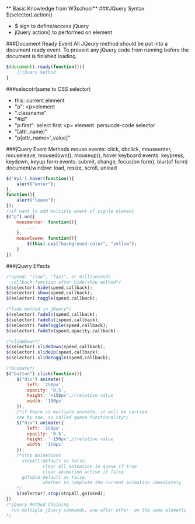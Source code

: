 ** Basic Knowledge from W3school**
###JQuery Syntax
$(selector).action()
- $ sign to define/access jQuery
- jQuery action() to performed on element

###Document Ready Event
All JQeury method should be put into a document ready event. To prevent any jQuery code from running before the document is finished loading.
```js
$(document).ready(function()){
    //jQuery method
}
```

###selecotr(same to CSS selector)
- this: current element
- "p": \<p\>element
- ".classname"
- "#id"
- "p:first": select first \<p\> element. persuode-code selector
- "[attr_name]"
- "p[attr\_name='_value]"

###jQuery Event Methods
mouse events: click, dbclick, mouseenter, mouseleave, mousedown(), mouseup(), hover
keyboard events: keypress, keydown, keyup
form events: submit, change, focus(on form), blur(of form)
document/window: load, resize, scroll, unload
```js
$('#p1').hover(function(){
    alert("enter");
},
function(){
    alert("leave");
});
//if want to add multiple event of signle element
$("p").on({
    mouseenter: function(){
        ...
    },
    mouseleave: function(){
        $(this).css("background-color", "yellow");
    }
})
```
###jQuery Effects
```js
/*speed: "slow", "fast", or milliseconds
  callback:function after hide/show method*/
$(selector).hide(speed,callback);
$(selector).show(speed,callback);
$(selector).taggle(speed,callback);

/*fade method in jQuery*/
$(selector).fadeIn(speed,callback);
$(selector).fadeOut(speed,callback);
$(selecotr).fadeToggle(speed,callback);
$(selector).fadeTo(speed,opacity,callback);

/*slideDown*/
$(selector).slideDown(speed,callback);
$(selector).slideUp(speed,callback);
$(selector).slideToggle(speed,callback);

/*Animate*/
$("button").click(function(){
    $("div").animate({
        left: '250px',
        opacity: '0.5',
        height: '+150px',//relative value
        width: '150px'
    });
    /*if there is multiple animate, it will be carried 
    one by one. so called queue functionality*/
    $("div").animate({
        left: '250px',
        opacity: '0.5',
        height: '-150px',//relative value
        width: '150px'
    });
    /*stop Animations
      stopAll:default as false. 
              clear all animation in queue if true
              clear animation active if false
      goToEnd:default as false.
              whether to complete the current animation immediately 
    */
    $(selector).stop(stopAll,goToEnd);
})
/*jQuery Method Chaining
  run multiple jQuery commands, one after other. on the same elements
*/




```


